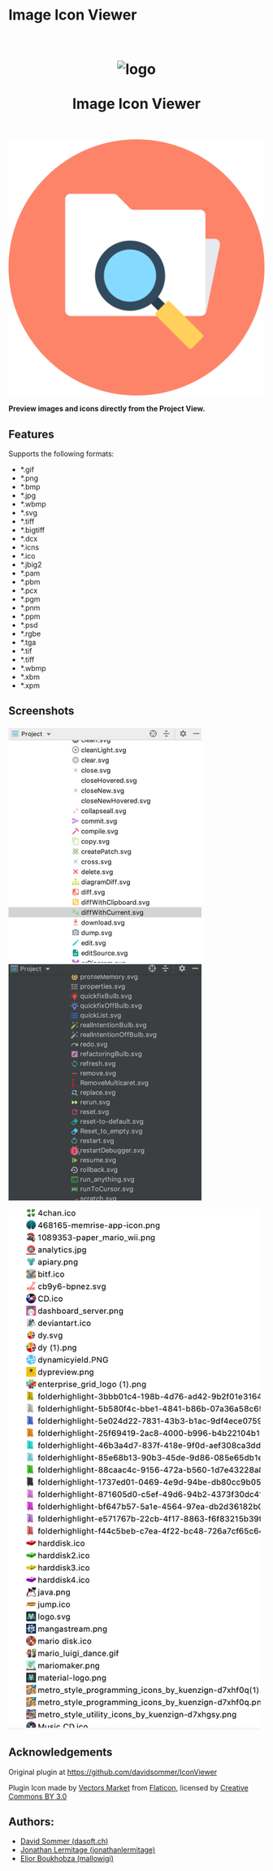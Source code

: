 # Image Icon Viewer

<h1 align="center">
  <br>
    <img src="https://raw.githubusercontent.com/mallowigi/Image-Icon-Viewer/master/src/main/resources/META-INF/pluginIcon.svg?sanitize=true" alt="logo" width="200">
  <br><br>
  Image Icon Viewer
  <br>
  <br>
</h1>

![pluginIcon.svg](resources/META-INF/pluginIcon.svg)

**Preview images and icons directly from the Project View.**

## Features

Supports the following formats:

 - *.gif
 - *.png 
 - *.bmp
 - *.jpg
 - *.wbmp
 - *.svg
 - *.tiff
 - *.bigtiff
 - *.dcx
 - *.icns
 - *.ico
 - *.jbig2
 - *.pam
 - *.pbm
 - *.pcx
 - *.pgm
 - *.pnm
 - *.ppm
 - *.psd
 - *.rgbe
 - *.tga
 - *.tif
 - *.tiff
 - *.wbmp
 - *.xbm
 - *.xpm
 
## Screenshots

![light.png](img/light.png) ![darcula.png](img/darcula.png)

![example.png](img/example.png)


## Acknowledgements
Original plugin at https://github.com/davidsommer/IconViewer

Plugin Icon made by [Vectors Market](https://www.flaticon.com/authors/vectors-market) from [Flaticon](http://www.flaticon.com), licensed by [Creative Commons BY 3.0](http://creativecommons.org/licenses/by/3.0/)

## Authors:
- [David Sommer (dasoft.ch)](https://github.com/davidsommer)
- [Jonathan Lermitage (jonathanlermitage)](https://github.com/jonathanlermitage)
- [Elior Boukhobza (mallowigi)](https://github.com/mallowigi)
